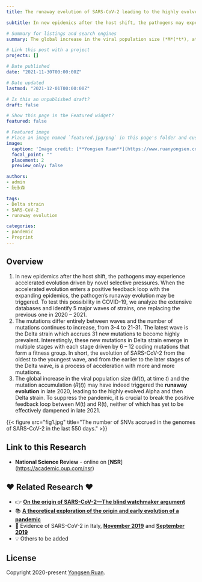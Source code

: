 ```yaml
---
title: The runaway evolution of SARS-CoV-2 leading to the highly evolved Delta strain

subtitle: In new epidemics after the host shift, the pathogens may experience accelerated evolution driven by novel selective pressures. When the accelerated evolution enters a positive feedback loop with the expanding epidemics, the pathogen’s runaway evolution may be triggered.

# Summary for listings and search engines
summary: The global increase in the viral population size (*M*(*t*), at time *t*) and the mutation accumulation (*R*(*t*)) may have indeed triggered the **runaway evolution** in late 2020, leading to the highly evolved Alpha and then Delta strain.

# Link this post with a project
projects: []

# Date published
date: "2021-11-30T00:00:00Z"

# Date updated
lastmod: "2021-12-01T00:00:00Z"

# Is this an unpublished draft?
draft: false

# Show this page in the Featured widget?
featured: false

# Featured image
# Place an image named `featured.jpg/png` in this page's folder and customize its options here.
image:
  caption: 'Image credit: [**Yongsen Ruan**](https://www.ruanyongsen.com/)'
  focal_point: ""
  placement: 2
  preview_only: false

authors:
- admin
- 阮永森

tags:
- Delta strain
- SARS-CoV-2
- runaway evolution

categories:
- pandemic
- Preprint
---
```


## Overview

1. In new epidemics after the host shift, the pathogens may experience accelerated evolution driven by novel selective pressures. When the accelerated evolution enters a positive feedback loop with the expanding epidemics, the pathogen’s runaway evolution may be triggered. To test this possibility in COVID-19, we analyze the extensive databases and identify 5 major waves of strains, one replacing the previous one in 2020 – 2021. 
2. The mutations differ entirely between waves and the number of mutations continues to increase, from 3-4 to 21-31. The latest wave is the Delta strain which accrues 31 new mutations to become highly prevalent. Interestingly, these new mutations in Delta strain emerge in multiple stages with each stage driven by 6 – 12 coding mutations that form a fitness group. In short, the evolution of SARS-CoV-2 from the oldest to the youngest wave, and from the earlier to the later stages of the Delta wave, is a process of acceleration with more and more mutations. 
3. The global increase in the viral population size (*M*(*t*), at time *t*) and the mutation accumulation (*R*(*t*)) may have indeed triggered the **runaway evolution** in late 2020, leading to the highly evolved Alpha and then Delta strain. To suppress the pandemic, it is crucial to break the positive feedback loop between M(t) and R(t), neither of which has yet to be effectively dampened in late 2021.

{{< figure src="fig1.jpg" title="The number of SNVs accrued in the genomes of SARS-CoV-2 in the last 550 days." >}}


## Link to this Research

- **National Science Review** -  online on [**NSR**] (https://academic.oup.com/nsr)


## ❤️ Related Research ❤️

- 👉 [**On the origin of SARS-CoV-2—The blind watchmaker argument**](https://link.springer.com/article/10.1007/s11427-021-1972-1)
- 📚 [**A theoretical exploration of the origin and early evolution of a pandemic**](https://www.sciencedirect.com/science/article/pii/S2095927320307659)
- 💬 Evidence of SARS-CoV-2 in Italy, [**November 2019**](https://wwwnc.cdc.gov/eid/article/27/2/20-4632_article) and [**September 2019**](https://papers.ssrn.com/sol3/papers.cfm?abstract_id=3883274)
- 💡 Others to be added


## License

Copyright 2020-present [Yongsen Ruan](https://yongsen-ruan.com).
